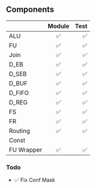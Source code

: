 ## Components

|               | Module        | Test  |
| ------------- |:-------------:| -----:|
| ALU           |       ✅      |   ✅  |
| FU            |       ✅      |   ✅  |
| Join          |       ✅      |   ✅  |
| D_EB          |       ✅      |   ✅  |
| D_SEB         |       ✅      |   ✅  |
| D_BUF         |       ✅      |   ✅  |
| D_FIFO        |       ✅      |   ✅  |
| D_REG         |       ✅      |   ✅  |
| FS            |       ✅      |   ✅  |
| FR            |       ✅      |   ✅  |
| Routing       |       ✅      |   ✅  |
| Const         |               |       |
| FU Wrapper    |       ✅      |   ✅  |


### Todo
- ✅ Fix Conf Mask
